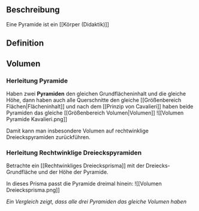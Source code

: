 ## Beschreibung
Eine Pyramide ist ein [[Körper (Didaktik)]]

## Definition

## Volumen
### Herleitung Pyramide
Haben zwei **Pyramiden** den gleichen Grundflächeninhalt und die gleiche Höhe, dann haben auch alle Querschnitte den gleiche [[Größenbereich Flächen|Flächeninhalt]] und nach dem [[Prinzip von Cavalieri]] haben beide Pyramiden das gleiche [[Größenbereich Volumen|Volumen]]
![[Volumen Pyramide Kavalieri.png]]

Damit kann man insbesondere Volumen auf rechtwinklige Dreieckspyramiden zurückführen.

### Herleitung Rechtwinklige Dreieckspyramiden
Betrachte ein [[Rechtwinkliges Dreiecksprisma]] mit der Dreiecks-Grundfläche und der Höhe der Pyramide.

In dieses Prisma passt die Pyramide dreimal hinein:
![[Volumen Dreiecksprisma.png]]

*Ein Vergleich zeigt, dass alle drei Pyramiden das gleiche Volumen haben*
